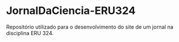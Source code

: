 # JornalDaCiencia-ERU324
 Repositório utilizado para o desenvolvimento do site de um jornal na disciplina ERU 324.
